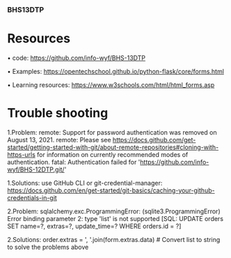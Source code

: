 ### BHS13DTP

# Resources
• code: https://github.com/info-wyf/BHS-13DTP

• Examples: https://opentechschool.github.io/python-flask/core/forms.html

• Learning resources: https://www.w3schools.com/html/html_forms.asp

# Trouble shooting

1.Problem:
remote: Support for password authentication was removed on August 13, 2021.
remote: Please see https://docs.github.com/get-started/getting-started-with-git/about-remote-repositories#cloning-with-https-urls for information on currently recommended modes of authentication.
fatal: Authentication failed for 'https://github.com/info-wyf/BHS-12DTP.git/'

1.Solutions:
use GitHub CLI or git-credential-manager:
https://docs.github.com/en/get-started/git-basics/caching-your-github-credentials-in-git

2.Problem:
sqlalchemy.exc.ProgrammingError: (sqlite3.ProgrammingError) Error binding parameter 2: type 'list' is not supported
[SQL: UPDATE orders SET name=?, extras=?, update_time=? WHERE orders.id = ?]

2.Solutions:
order.extras = ', '.join(form.extras.data)  # Convert list to string to solve the problems above

